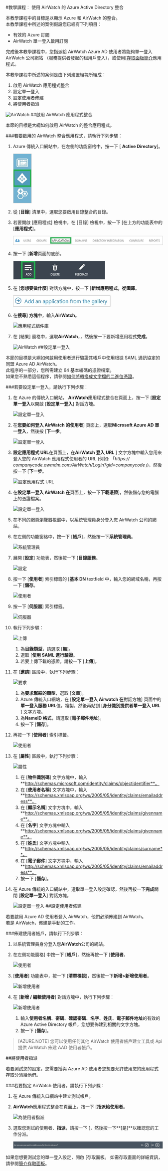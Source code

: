 <properties 
    pageTitle="教學課程︰ Azure Active Directory 整合 AirWatch |Microsoft Azure" 
    description="瞭解如何使用 AirWatch 與 Azure Active Directory 啟用單一登入、 自動化佈建和更多 ！" 
    services="active-directory" 
    authors="jeevansd"  
    documentationCenter="na" 
    manager="femila"/>
<tags 
    ms.service="active-directory" 
    ms.devlang="na" 
    ms.topic="article" 
    ms.tgt_pltfrm="na" 
    ms.workload="identity" 
    ms.date="09/29/2016" 
    ms.author="jeedes" />

#<a name="tutorial-azure-active-directory-integration-with-airwatch"></a>教學課程︰ 使用 AirWatch 的 Azure Active Directory 整合

本教學課程中的目標是以顯示 Azure 和 AirWatch 的整合。  
本教學課程中所述的案例假設您已經有下列項目︰

-   有效的 Azure 訂閱
-   AirWatch 單一登入啟用訂閱

完成後本教學課程中，您指派給 AirWatch Azure AD 使用者將能夠單一登入 AirWatch 公司網站 （服務提供者發起的租用戶登入），或使用[[存取面板簡介](active-directory-saas-access-panel-introduction.md)應用程式。

本教學課程中所述的案例是由下列建置組塊所組成︰

1.  啟用 AirWatch 應用程式整合
2.  設定單一登入
3.  設定使用者佈建
4.  將使用者指派

![AirWatch](./media/active-directory-saas-airwatch-tutorial/IC791913.png "AirWatch")
##<a name="enabling-the-application-integration-for-airwatch"></a>啟用 AirWatch 應用程式整合

本節的目標是大綱如何啟用 AirWatch 的整合應用程式。

###<a name="to-enable-the-application-integration-for-airwatch-perform-the-following-steps"></a>若要啟用的 AirWatch 整合應用程式，請執行下列步驟︰

1.  Azure 傳統入口網站中，在左側的功能窗格中，按一下 [ **Active Directory**]。

    ![Active Directory](./media/active-directory-saas-airwatch-tutorial/IC700993.png "Active Directory")

2.  從 [**目錄**] 清單中，選取您要啟用目錄整合的目錄。

3.  若要開啟 [應用程式] 檢視中，在 [目錄] 檢視中，按一下 [在上方的功能表中的 [**應用程式**]。

    ![應用程式](./media/active-directory-saas-airwatch-tutorial/IC700994.png "應用程式")

4.  按一下 [**新增**頁面的底部。

    ![新增應用程式](./media/active-directory-saas-airwatch-tutorial/IC749321.png "新增應用程式")

5.  在 [**您想要做什麼**] 對話方塊中，按一下 [**新增應用程式，從圖庫**。

    ![新增 gallerry 應用程式](./media/active-directory-saas-airwatch-tutorial/IC749322.png "新增 gallerry 應用程式")

6.  在**搜尋] 方塊**中，輸入**AirWatch**。

    ![應用程式組件庫](./media/active-directory-saas-airwatch-tutorial/IC791914.png "應用程式組件庫")

7.  在 [結果] 窗格中，選取**AirWatch**，，然後按一下要新增應用程式**完成**。

    ![AirWatch](./media/active-directory-saas-airwatch-tutorial/IC791915.png "AirWatch")
##<a name="configuring-single-sign-on"></a>設定單一登入

本節的目標是大綱如何啟用使用者進行驗證其帳戶中使用根據 SAML 通訊協定的同盟 Azure AD AirWatch。  
此程序的一部分，您所需建立 64 基本編碼的憑證檔案。  
如果您不熟悉這個程序，請參閱[如何將轉換成文字檔的二進位憑證](http://youtu.be/PlgrzUZ-Y1o)。

###<a name="to-configure-single-sign-on-perform-the-following-steps"></a>若要設定單一登入，請執行下列步驟︰

1.  在 Azure 的傳統入口網站， **AirWatch**應用程式整合在頁面上，按一下 [**設定單一登入**以開啟 [**設定單一登入**] 對話方塊。

    ![設定單一登入](./media/active-directory-saas-airwatch-tutorial/IC791916.png "設定單一登入")

2.  在**您要如何登入 AirWatch 的使用者**] 頁面上，選取**Microsoft Azure AD 單一登入**，然後按 [**下一步**。

    ![設定單一登入](./media/active-directory-saas-airwatch-tutorial/IC791917.png "設定單一登入")

3.  **設定應用程式 URL**在頁面上，在**AirWatch 登入 URL** ] 文字方塊中輸入您用來登入您的 AirWatch 應用程式使用者的 URL (例如: 「*https:// companycode.awmdm.com/AirWatch/Login?gid=companycode*」)，然後按一下 [**下一步**。

    ![設定應用程式 URL](./media/active-directory-saas-airwatch-tutorial/IC791918.png "設定應用程式 URL")

4.  在**設定單一登入 AirWatch 在**頁面上，按一下**下載憑證**]，然後儲存您的電腦上的憑證檔案。

    ![設定單一登入](./media/active-directory-saas-airwatch-tutorial/IC791919.png "設定單一登入")

5.  在不同的網頁瀏覽器視窗中，以系統管理員身分登入您 AirWatch 公司的網站。

6.  在左側的功能窗格中，按一下 [**帳戶**]，然後按一下**系統管理員**。

    ![系統管理員](./media/active-directory-saas-airwatch-tutorial/IC791920.png "系統管理員")

7.  展開 [**設定**] 功能表，然後按一下 [**目錄服務**。

    ![設定](./media/active-directory-saas-airwatch-tutorial/IC791921.png "設定")

8.  按一下 [**使用者**] 索引標籤的 [**基本 DN** textfield 中，輸入您的網域名稱，再按一下 [**儲存**。

    ![使用者](./media/active-directory-saas-airwatch-tutorial/IC791922.png "使用者")

9.  按一下 [**伺服器**] 索引標籤。

    ![伺服器](./media/active-directory-saas-airwatch-tutorial/IC791923.png "伺服器")

10. 執行下列步驟︰

    ![上傳](./media/active-directory-saas-airwatch-tutorial/IC791924.png "上傳")

    1.  為**目錄類型**，請選取 [**無**]。
    2.  選取 [**使用 SAML 進行驗證**。
    3.  若要上傳下載的憑證，請按一下 [**上傳**]。

11. 在 [**邀請**] 區段中，執行下列步驟︰

    ![要求](./media/active-directory-saas-airwatch-tutorial/IC791925.png "要求")

    1.  為**要求繫結的類型**，選取 [**文章**]。
    2.  Azure 傳統入口網站，在 [**設定單一登入 Airwatch 在**對話方塊] 頁面中的**單一登入服務 URL**值，複製，然後再貼到 [**身分識別提供者單一登入 URL** ] 文字方塊。
    3.  為**NameID 格式**，請選取 [**電子郵件地址**]。
    4.  按一下 [**儲存**]。

12. 再按一下 [**使用者**] 索引標籤。

    ![使用者](./media/active-directory-saas-airwatch-tutorial/IC791926.png "使用者")

13. 在 [**屬性**] 區段中，執行下列步驟︰

    ![屬性](./media/active-directory-saas-airwatch-tutorial/IC791927.png "屬性")

    1.  在 [**物件識別碼**] 文字方塊中，輸入**http://schemas.microsoft.com/identity/claims/objectidentifier**。
    2.  在 [**使用者名稱**] 文字方塊中，輸入**http://schemas.xmlsoap.org/ws/2005/05/identity/claims/emailaddress**。
    3.  在 [**顯示名稱**] 文字方塊中，輸入**http://schemas.xmlsoap.org/ws/2005/05/identity/claims/givenname**。
    4.  在 [**名字**] 文字方塊中輸入**http://schemas.xmlsoap.org/ws/2005/05/identity/claims/givenname**。
    5.  在 [**姓氏**] 文字方塊中輸入**http://schemas.xmlsoap.org/ws/2005/05/identity/claims/surname**。
    6.  在 [**電子郵件**] 文字方塊中，輸入**http://schemas.xmlsoap.org/ws/2005/05/identity/claims/emailaddress**。
    7.  按一下 [**儲存**]。

14. 在 Azure 傳統的入口網站中，選取單一登入設定確認，然後再按一下**完成**關閉 [**設定單一登入**] 對話方塊。

    ![設定單一登入](./media/active-directory-saas-airwatch-tutorial/IC791928.png "設定單一登入")
##<a name="configuring-user-provisioning"></a>設定使用者佈建

若要啟用 Azure AD 使用者登入 AirWatch，他們必須佈建到 AirWatch。  
若是 AirWatch，佈建是手動的工作。

###<a name="to-provision-a-user-accounts-perform-the-following-steps"></a>佈建使用者帳戶，請執行下列步驟︰

1.  以系統管理員身分登入您**AirWatch**公司的網站。

2.  在左側功能窗格] 中按一下 [**帳戶**]，然後再按一下 [**使用者**。

    ![使用者](./media/active-directory-saas-airwatch-tutorial/IC791929.png "使用者")

3.  [**使用者**] 功能表中，按一下 [**清單檢視**]，然後按一下**新增\>新增使用者**。

    ![新增使用者](./media/active-directory-saas-airwatch-tutorial/IC791930.png "新增使用者")

4.  在 [**新增 / 編輯使用者**] 對話方塊中，執行下列步驟︰

    ![新增使用者](./media/active-directory-saas-airwatch-tutorial/IC791931.png "新增使用者")

    1.  輸入**使用者名稱**、**密碼**、**確認密碼**、**名字**、**姓氏**、**電子郵件地址**的有效的 Azure Active Directory 帳戶，您想要佈建到相關的文字方塊。
    2.  按一下 [**儲存**]。

>[AZURE.NOTE] 您可以使用任何其他 AirWatch 使用者帳戶建立工具或 Api 提供 AirWatch 佈建 AAD 使用者帳戶。

##<a name="assigning-users"></a>將使用者指派

若要測試您的設定，您需要授與 Azure AD 使用者您想要允許使用您的應用程式存取分派給他們。

###<a name="to-assign-users-to-airwatch-perform-the-following-steps"></a>若要指定 AirWatch 使用者，請執行下列步驟︰

1.  在 Azure 傳統入口網站中建立測試帳戶。

2.  **AirWatch**應用程式整合在頁面上，按一下 [**指派給使用者**。

    ![為使用者指派](./media/active-directory-saas-airwatch-tutorial/IC791932.png "為使用者指派")

3.  選取您測試的使用者、**指派**，請按一下 [，然後按一下**[是]**以確認您的工作分派。

    ![[是]](./media/active-directory-saas-airwatch-tutorial/IC767830.png "[是]")

如果您想要測試您的單一登入設定，開啟 [存取面板。 如需存取畫面的詳細資訊，請參閱[簡介存取面板](active-directory-saas-access-panel-introduction.md)。
